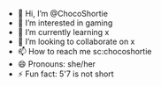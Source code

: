 - 👋 Hi, I’m @ChocoShortie
- 👀 I’m interested in gaming
- 🌱 I’m currently learning x
- 💞️ I’m looking to collaborate on x
- 📫 How to reach me sc:chocoshortie
- 😄 Pronouns: she/her
- ⚡ Fun fact: 5'7 is not short

<!---
ChocoShortie/ChocoShortie is a ✨ special ✨ repository because its `README.md` (this file) appears on your GitHub profile.
You can click the Preview link to take a look at your changes.
--->

